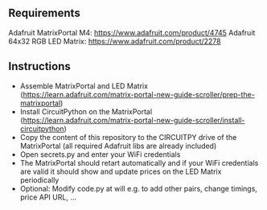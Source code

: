 ## Requirements
Adafruit MatrixPortal M4: https://www.adafruit.com/product/4745
Adafruit 64x32 RGB LED Matrix: https://www.adafruit.com/product/2278

## Instructions
- Assemble MatrixPortal and LED Matrix (https://learn.adafruit.com/matrix-portal-new-guide-scroller/prep-the-matrixportal)
- Install CircuitPython on the MatrixPortal (https://learn.adafruit.com/matrix-portal-new-guide-scroller/install-circuitpython)
- Copy the content of this repository to the CIRCUITPY drive of the MatrixPortal (all required Adafruit libs are already included)
- Open secrets.py and enter your WiFi credentials
- The MatrixPortal should retart automatically and if your WiFi credentials are valid it should show and update prices on the LED Matrix periodically
- Optional: Modify code.py at will e.g. to add other pairs, change timings, price API URL, ...